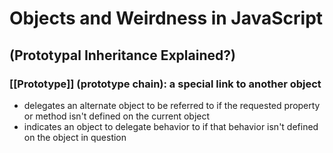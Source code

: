 # Objects and Weirdness in JavaScript
## (Prototypal Inheritance Explained?)

### [[Prototype]] (prototype chain): a special link to another object
- delegates an alternate object to be referred to if the requested property or method isn't defined on the current object
- indicates an object to delegate behavior to if that behavior isn't defined on the object in question